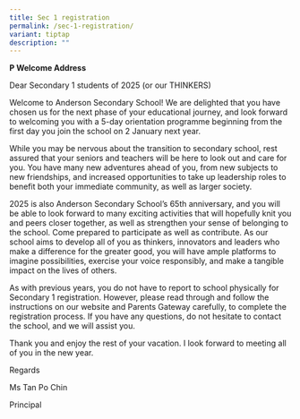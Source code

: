 ```yaml
---
title: Sec 1 registration
permalink: /sec-1-registration/
variant: tiptap
description: ""
---
```

<p><strong>P Welcome Address</strong>
</p>
<p>Dear Secondary 1 students of 2025 (or our THINKERS)</p>
<p>Welcome to Anderson Secondary School! We are delighted that you have chosen
us for the next phase of your educational journey, and look forward to
welcoming you with a 5-day orientation programme beginning from the first
day you join the school on 2 January next year.</p>
<p>While you may be nervous about the transition to secondary school, rest
assured that your seniors and teachers will be here to look out and care
for you. You have many new adventures ahead of you, from new subjects to
new friendships, and increased opportunities to take up leadership roles
to benefit both your immediate community, as well as larger society.</p>
<p>2025 is also Anderson Secondary School’s 65th anniversary, and you will
be able to look forward to many exciting activities that will hopefully
knit you and peers closer together, as well as strengthen your sense of
belonging to the school. Come prepared to participate as well as contribute.
As our school aims to develop all of you as thinkers, innovators and leaders
who make a difference for the greater good, you will have ample platforms
to imagine possibilities, exercise your voice responsibly, and make a tangible
impact on the lives of others.</p>
<p>As with previous years, you do not have to report to school physically
for Secondary 1 registration. However, please read through and follow the
instructions on our website and Parents Gateway carefully, to complete
the registration process. If you have any questions, do not hesitate to
contact the school, and we will assist you.</p>
<p>Thank you and enjoy the rest of your vacation. I look forward to meeting
all of you in the new year.</p>
<p>Regards</p>
<p>Ms Tan Po Chin</p>
<p>Principal</p>
<p></p>
<p></p>